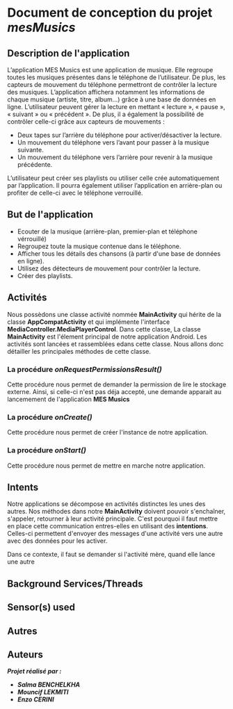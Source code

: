 # Document de conception du projet *mesMusics*

## Description de l'application

L’application MES Musics est une application de musique. 
Elle regroupe toutes les musiques présentes dans le téléphone de l’utilisateur. 
De plus, les capteurs de mouvement du téléphone permettront de contrôler la lecture des musiques. 
L’application affichera notamment les informations de chaque musique (artiste, titre, album…) grâce à une base de données en ligne.
L’utilisateur peuvent gérer la lecture en mettant « lecture », « pause », « suivant » ou « précédent ». 
De plus, il a également la possibilité de contrôler celle-ci grâce aux capteurs de mouvements :
  *	Deux tapes sur l’arrière du téléphone pour activer/désactiver la lecture.
  *	Un mouvement du téléphone vers l’avant pour passer à la musique suivante.
  *	Un mouvement du téléphone vers l’arrière pour revenir à la musique précédente.

L’utilisateur peut créer ses playlists ou utiliser celle crée automatiquement par l’application. 
Il pourra également utiliser l’application en arrière-plan ou profiter de celle-ci avec le téléphone verrouillé.

## But de l'application
  *	Ecouter de la musique (arrière-plan, premier-plan et téléphone vérrouillé)
  * Regroupez toute la musique contenue dans le téléphone.
  *	Afficher tous les détails des chansons (à partir d'une base de données en ligne).
  *	Utilisez des détecteurs de mouvement pour contrôler la lecture.
  *	Créer des playlists.

## Activités
Nous possèdons une classe activité nommée **MainActivity** qui hérite de la classe **AppCompatActivity** et qui implémente l'interface **MediaController.MediaPlayerControl**.
Dans cette classe, 
La classe **MainActivity** est l'élement principal de notre application Android.
Les activités sont lancées et rassemblées edans cette classe.
Nous allons donc détailler les principales méthodes de cette classe.

### La procédure **_onRequestPermissionsResult()_**
Cette procédure nous permet de demander la permission de lire le stockage externe.
Ainsi, si celle-ci n'est pas déja accepté, une demande apparait au lancemement de l'application **MES Musics**

### La procédure **_onCreate()_**
Cette procédure nous permet de créer l'instance de notre application.

### La procédure **_onStart()_**
Cette procédure nous permet de mettre en marche notre application.

## Intents
Notre applications se décompose en activités distinctes les unes des autres. 
Nos méthodes dans notre **MainActivity** doivent pouvoir s'enchaîner, s'appeler, retourner à leur activité principale. 
C'est pourquoi il faut mettre en place cette communication entres-elles en utilisant des **intentions**.
Celles-ci permettent d'envoyer des messages d'une activité vers une autre avec des données pour les activer.

Dans ce contexte, il faut se demander si l'activité mère, quand elle lance une autre
## Background Services/Threads
## Sensor(s) used
## Autres
## Auteurs


**_Projet réalisé par :_**
* **_Salma BENCHELKHA_**
* **_Mouncif LEKMITI_**
* **_Enzo CERINI_**
